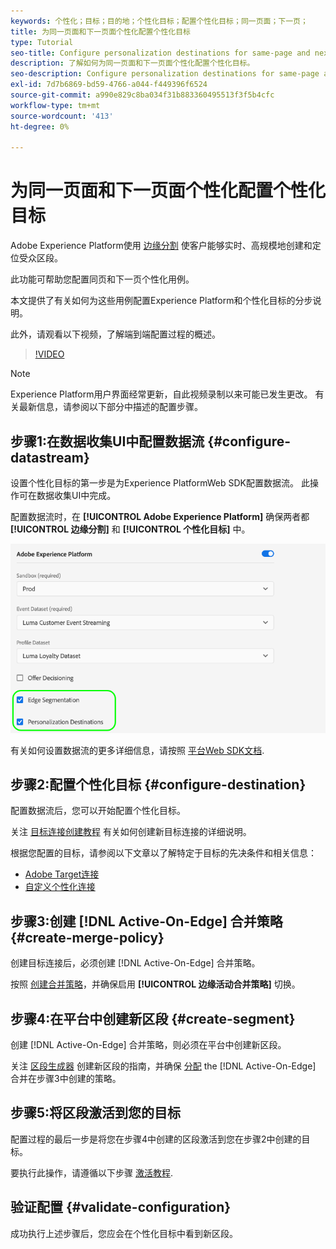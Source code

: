 ```yaml
---
keywords: 个性化；目标；目的地；个性化目标；配置个性化目标；同一页面；下一页；
title: 为同一页面和下一页面个性化配置个性化目标
type: Tutorial
seo-title: Configure personalization destinations for same-page and next-page personalization.
description: 了解如何为同一页面和下一页面个性化配置个性化目标。
seo-description: Configure personalization destinations for same-page and next-page personalization.
exl-id: 7d7b6869-bd59-4766-a044-f449396f6524
source-git-commit: a990e829c8ba034f31b883360495513f3f5b4cfc
workflow-type: tm+mt
source-wordcount: '413'
ht-degree: 0%

---
```


# 为同一页面和下一页面个性化配置个性化目标

Adobe Experience Platform使用 [边缘分割](../../segmentation/ui/edge-segmentation.md) 使客户能够实时、高规模地创建和定位受众区段。

此功能可帮助您配置同页和下一页个性化用例。

本文提供了有关如何为这些用例配置Experience Platform和个性化目标的分步说明。

此外，请观看以下视频，了解端到端配置过程的概述。

>[!VIDEO](https://video.tv.adobe.com/v/340091/)

>[!NOTE]
>
>Experience Platform用户界面经常更新，自此视频录制以来可能已发生更改。 有关最新信息，请参阅以下部分中描述的配置步骤。

## 步骤1:在数据收集UI中配置数据流 {#configure-datastream}

设置个性化目标的第一步是为Experience PlatformWeb SDK配置数据流。 此操作可在数据收集UI中完成。

配置数据流时，在 **[!UICONTROL Adobe Experience Platform]** 确保两者都 **[!UICONTROL 边缘分割]** 和 **[!UICONTROL 个性化目标]** 中。

![数据流配置](../assets/ui/configure-personalization-destinations/datastream-config.png)

有关如何设置数据流的更多详细信息，请按照 [平台Web SDK文档](../../edge/fundamentals/datastreams.md).

## 步骤2:配置个性化目标 {#configure-destination}

配置数据流后，您可以开始配置个性化目标。

关注 [目标连接创建教程](../ui/connect-destination.md) 有关如何创建新目标连接的详细说明。

根据您配置的目标，请参阅以下文章以了解特定于目标的先决条件和相关信息：

* [Adobe Target连接](../catalog/personalization/adobe-target-connection.md)
* [自定义个性化连接](../catalog/personalization/custom-personalization.md)

## 步骤3:创建 [!DNL Active-On-Edge] 合并策略 {#create-merge-policy}

创建目标连接后，必须创建 [!DNL Active-On-Edge] 合并策略。

按照 [创建合并策略](../../profile/merge-policies/ui-guide.md#create-a-merge-policy)，并确保启用 **[!UICONTROL 边缘活动合并策略]** 切换。

## 步骤4:在平台中创建新区段 {#create-segment}

创建 [!DNL Active-On-Edge] 合并策略，则必须在平台中创建新区段。

关注 [区段生成器](../../segmentation/ui/segment-builder.md) 创建新区段的指南，并确保 [分配](../../segmentation/ui/segment-builder.md#merge-policies) the [!DNL Active-On-Edge] 合并在步骤3中创建的策略。

## 步骤5:将区段激活到您的目标

配置过程的最后一步是将您在步骤4中创建的区段激活到您在步骤2中创建的目标。

要执行此操作，请遵循以下步骤 [激活教程](../ui/activate-profile-request-destinations.md).

## 验证配置 {#validate-configuration}

成功执行上述步骤后，您应会在个性化目标中看到新区段。
